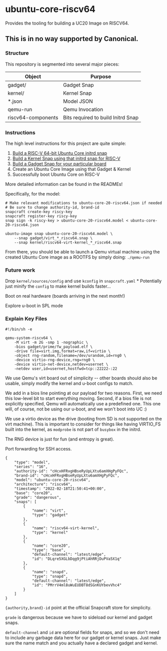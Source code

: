# ubuntu-core-riscv64
Provides the tooling for building a UC20 Image on RISCV64.

## This is in no way supported by Canonical.


### Structure

This repository is segmented into several major pieces:

| Object             | Purpose                            |
|--------------------|------------------------------------|
| gadget/            | Gadget Snap                        |
| kernel/            | Kernel Snap                        |
| \*.json            | Model JSON                         |
| qemu-run           | Qemu Invocation                    |
| riscv64-components | Bits required to build Initrd Snap |


### Instructions

The high level instructions for this project are quite simple:
1) [Build a RISC-V 64-bit Ubuntu Core initrd snap](riscv64-components/README.md)
2) [Build a Kernel Snap using that initrd snap for RISC-V](kernel/README.md)
3) [Build a Gadget Snap for your particular board](gadget/README.md)
4) Create an Ubuntu Core Image using that Gadget & Kernel
5) Successfully boot Ubuntu Core on RISC-V

More detailed information can be found in the READMEs!

Specifically, for the model:

```
# Make relevant modifications to ubuntu-core-20-riscv64.json if needed
# Be sure to change authority-id, brand-id
snapcraft create-key riscy-key
snapcraft register-key riscy-key
snap sign -k riscy-key > ubuntu-core-20-riscv64.model < ubuntu-core-20-riscv64.json

ubuntu-image snap ubuntu-core-20-riscv64.model \
    --snap gadget/virt_*_riscv64.snap \
    --snap kernel/riscv64-virt-kernel_*_riscv64.snap
```

From there, you should be able to launch a Qemu virtual machine using the
created Ubuntu Core image as a ROOTFS by simply doing:
`./qemu-run`


### Future work

Drop `kernel/sources/config` and use `kconfig` in `snapcraft.yaml`
    * Potentially just minify the `config` to make kernel builds faster...

Boot on real hardware (boards arriving in the next month!)

Explore u-boot in SPL mode


### Explain Key Files
```
#!/bin/sh -e

qemu-system-riscv64 \
    -M virt -m 2G -smp 1 -nographic \
    -bios gadget/prime/fw_payload.elf \
    -drive file=virt.img,format=raw,if=virtio \
    -object rng-random,filename=/dev/urandom,id=rng0 \
    -device virtio-rng-device,rng=rng0 \
    -device virtio-net-device,netdev=usernet \
    -netdev user,id=usernet,hostfwd=tcp::22222-:22
```

We use Qemu's virt board out of simplicity -- other boards should also be
usable, simply modify the kernel and u-boot configs to match.

We add in a bios line pointing at our payload for two reasons. First, we need
this low-level bit to start everything moving. Second, if a bios file is not
explicitly specified, Qemu will automatically use a predefined one. This one
will, of course, not be using our u-boot, and we won't boot into UC :)

We use a virtio device as the drive (booting from SD is not supported on the
virt machine). This is important to consider for things like having VIRTIO_FS
built into the kernel, as `modprobe` is not part of `busybox` in the initrd.

The RNG device is just for fun (and entropy is great).

Port forwarding for SSH access.


```
{
    "type": "model",
    "series": "16",
    "authority-id": "cHcxHFRxgHBseRyUpLXtu6amXHgPyFQc",
    "brand-id": "cHcxHFRxgHBseRyUpLXtu6amXHgPyFQc",
    "model": "ubuntu-core-20-riscv64",
    "architecture": "riscv64",
    "timestamp": "2022-02-18T21:50:41+00:00",
    "base": "core20",
    "grade": "dangerous",
    "snaps": [
        {
            "name": "virt",
            "type": "gadget"
        },
        {
            "name": "riscv64-virt-kernel",
            "type": "kernel"
        },
        {
            "name": "core20",
            "type": "base",
            "default-channel": "latest/edge",
            "id": "DLqre5XGLbDqg9jPtiAhRRjDuPVa5X1q"
        },
        {
            "name": "snapd",
            "type": "snapd",
            "default-channel": "latest/edge",
            "id": "PMrrV4ml8uWuEUDBT8dSGnKUYbevVhc4"
        }
    ]
}
```

`{authority,brand}-id` point at the official Snapcraft store for simplicity.

`grade` is dangerous because we have to sideload our kernel and gadget snaps.

`default-channel` and `id` are optional fields for snaps, and so we don't need
to include any garbage data here for our gadget or kernel snaps. Just make sure
the name match and you actually have a declared gadget and kernel.
